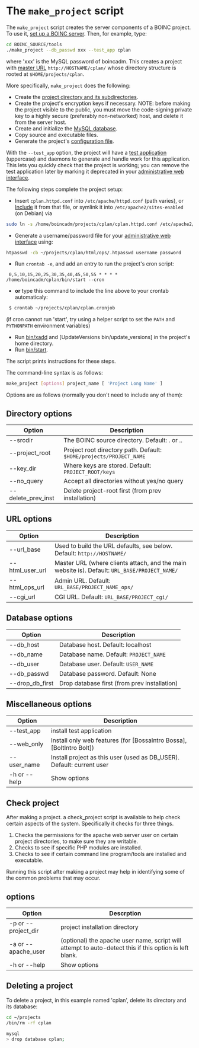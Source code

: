 # The `make_project` script

The `make_project` script creates the server components of a BOINC project.
To use it, [set up a BOINC server](ServerIntro).
Then, for example, type:
```bash
cd BOINC_SOURCE/tools
./make_project --db_passwd xxx --test_app cplan
```
where 'xxx' is the MySQL password of boincadm.
This creates a project with [master URL](ServerComponents) `http://HOSTNAME/cplan/`
whose directory structure is rooted at `$HOME/projects/cplan`.

More specifically, `make_project` does the following:

* Create the [project directory and its subdirectories](ServerDirs).
* Create the project's encryption keys if necessary. NOTE: before making the project visible to the public, you must move the code-signing private key to a highly secure (preferably non-networked) host, and delete it from the server host.
* Create and initialize the [MySQL database](DataBase).
* Copy source and executable files.
* Generate the project's [configuration file](ProjectConfigFile).

With the `--test_app` option,
the project will have a [test application](ExampleApps) (uppercase)
and daemons to generate and handle work for this application.
This lets you quickly check that the project is working;
you can remove the test application later by marking it deprecated in your [administrative web interface](HtmlOps).

The following steps complete the project setup:

* Insert `cplan.httpd.conf` into `/etc/apache/httpd.conf` (path varies), or [Include](http://httpd.apache.org/docs/2.0/mod/core.html#include) it from that file, or symlink it into `/etc/apache2/sites-enabled` (on Debian) via 
```bash
sudo ln -s /home/boincadm/projects/cplan/cplan.httpd.conf /etc/apache2/sites-enabled
```

* Generate a username/password file for your [administrative web interface](HtmlOps) using:
```bash
htpasswd -cb ~/projects/cplan/html/ops/.htpasswd username password
```
* Run `crontab -e`, and add an entry to run the project's cron script:
```
 0,5,10,15,20,25,30,35,40,45,50,55 * * * * /home/boincadm/cplan/bin/start --cron
```
* **or** type this command to include the line above to your crontab automaticaly:
```bash
 $ crontab ~/projects/cplan/cplan.cronjob
```
(if cron cannot run 'start', try using a helper script to set the `PATH` and `PYTHONPATH` environment variables)
* Run [bin/xadd](XaddTool) and [UpdateVersions bin/update_versions] in the project's home directory.
* Run [bin/start](StartTool).

The script prints instructions for these steps.

The command-line syntax is as follows:
```bash
make_project [options] project_name [ 'Project Long Name' ]
```
Options are as follows (normally you don't need to include any of them):

## Directory options

| Option | Description |
| --- | --- |
| --srcdir | The BOINC source directory. Default: . or .. |
| --project_root | Project root directory path. Default: `$HOME/projects/PROJECT_NAME` |
| --key_dir | Where keys are stored. Default: `PROJECT_ROOT/keys` |
| --no_query | Accept all directories without yes/no query |
| --delete_prev_inst | Delete project-root first (from prev installation) |

## URL options

| Option | Description |
| --- | --- |
| --url_base | Used to build the URL defaults, see below. Default: `http://HOSTNAME/` |
| --html_user_url | Master URL (where clients attach, and the main website is). Default: `URL_BASE/PROJECT_NAME/` |
| --html_ops_url | Admin URL. Default: `URL_BASE/PROJECT_NAME_ops/` |
| --cgi_url | CGI URL. Default: `URL_BASE/PROJECT_cgi/` |

## Database options

| Option | Description |
| --- | --- |
| --db_host | Database host. Default: localhost |
| --db_name | Database name. Default: `PROJECT_NAME` |
| --db_user | Database user. Default: `USER_NAME` |
| --db_passwd | Database password. Default: None |
| --drop_db_first | Drop database first (from prev installation) |

## Miscellaneous options

| Option | Description |
| --- | --- |
| --test_app | install test application |
| --web_only | Install only web features (for [BossaIntro Bossa], [BoltIntro Bolt]) |
| --user_name | Install project as this user (used as DB_USER). Default: current user |
| -h or --help | Show options |

## Check project

After making a project. a check_project script is available to help check certain aspects of the system. Specifically it checks for three things.

1. Checks the permissions for the apache web server user on certain project directories, to make sure they are writable.
1. Checks to see if specific PHP modules are installed.
1. Checks to see if certain command line program/tools are installed and executable.

Running this script after making a project may help in identifying some of the common problems that may occur. 

## options

| Option | Descrption |
| --- | --- |
| -p or --project_dir | project installation directory |
| -a or --apache_user | (optional) the apache user name, script will attempt to auto-detect this if this option is left blank. |
| -h or --help | Show options |

## Deleting a project

To delete a project, in this example named 'cplan', delete its directory and its database:
```bash
cd ~/projects
/bin/rm -rf cplan

mysql
> drop database cplan;
```
